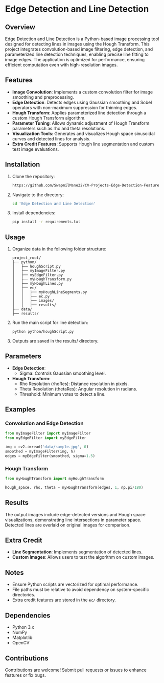 # Edge Detection and Line Detection

## Overview
Edge Detection and Line Detection is a Python-based image processing tool designed for detecting lines in images using the Hough Transform. This project integrates convolution-based image filtering, edge detection, and parameterized line detection techniques, enabling precise line fitting to image edges. The application is optimized for performance, ensuring efficient computation even with high-resolution images.

## Features
- **Image Convolution**: Implements a custom convolution filter for image smoothing and preprocessing.
- **Edge Detection**: Detects edges using Gaussian smoothing and Sobel operators with non-maximum suppression for thinning edges.
- **Hough Transform**: Applies parameterized line detection through a custom Hough Transform algorithm.
- **Parameter Tuning**: Allows dynamic adjustment of Hough Transform parameters such as rho and theta resolutions.
- **Visualization Tools**: Generates and visualizes Hough space sinusoidal curves and detected lines for analysis.
- **Extra Credit Features**: Supports Hough line segmentation and custom test image evaluations.

## Installation
1. Clone the repository:
   ```bash
   https://github.com/SwapnilMane22/CV-Projects-Edge-Detection-Feature-Matching-AR-and-Video-Tracking.git
   ```
2. Navigate to the directory:
   ```bash
   cd 'Edge Detection and Line Detection'
   ```
3. Install dependencies:
   ```bash
   pip install -r requirements.txt
   ```

## Usage
1. Organize data in the following folder structure:
   ```
   project_root/
   ├── python/
   │   ├── houghScript.py
   │   ├── myImageFilter.py
   │   ├── myEdgeFilter.py
   │   ├── myHoughTransform.py
   │   ├── myHoughLines.py
   │   ├── ec/
   │   │   ├── myHoughLineSegments.py
   │   │   ├── ec.py
   │   │   ├── images/
   │   │   ├── results/
   ├── data/
   ├── results/
   ```
2. Run the main script for line detection:
   ```bash
   python python/houghScript.py
   ```
3. Outputs are saved in the results/ directory.

## Parameters
- **Edge Detection**:
  - Sigma: Controls Gaussian smoothing level.
- **Hough Transform**:
  - Rho Resolution (rhoRes): Distance resolution in pixels.
  - Theta Resolution (thetaRes): Angular resolution in radians.
  - Threshold: Minimum votes to detect a line.

## Examples
### Convolution and Edge Detection
```python
from myImageFilter import myImageFilter
from myEdgeFilter import myEdgeFilter

img = cv2.imread('data/sample.jpg', 0)
smoothed = myImageFilter(img, h)
edges = myEdgeFilter(smoothed, sigma=1.5)
```

### Hough Transform
```python
from myHoughTransform import myHoughTransform

hough_space, rho, theta = myHoughTransform(edges, 1, np.pi/180)
```

## Results
The output images include edge-detected versions and Hough space visualizations, demonstrating line intersections in parameter space. Detected lines are overlaid on original images for comparison.

## Extra Credit
- **Line Segmentation**: Implements segmentation of detected lines.
- **Custom Images**: Allows users to test the algorithm on custom images.

## Notes
- Ensure Python scripts are vectorized for optimal performance.
- File paths must be relative to avoid dependency on system-specific directories.
- Extra credit features are stored in the `ec/` directory.

## Dependencies
- Python 3.x
- NumPy
- Matplotlib
- OpenCV

## Contributions
Contributions are welcome! Submit pull requests or issues to enhance features or fix bugs.
